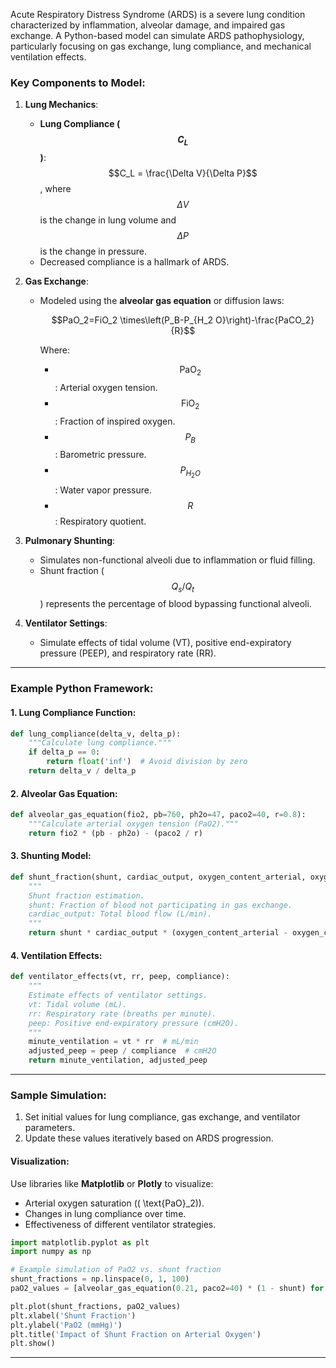 Acute Respiratory Distress Syndrome (ARDS) is a severe lung condition characterized by inflammation, alveolar damage, and impaired gas exchange. A Python-based model can simulate ARDS pathophysiology, particularly focusing on gas exchange, lung compliance, and mechanical ventilation effects.

### Key Components to Model:
1. **Lung Mechanics**:
   - **Lung Compliance ($$C_L$$)**: $$C_L = \frac{\Delta V}{\Delta P}$$, where  $$\Delta V$$ is the change in lung volume and $$\Delta P$$ is the change in pressure.
   - Decreased compliance is a hallmark of ARDS.

2. **Gas Exchange**:
   - Modeled using the **alveolar gas equation** or diffusion laws:
     
     $$PaO_2=FiO_2 \times\left(P_B-P_{H_2 O}\right)-\frac{PaCO_2}{R}$$
     
     Where:
     - $$\text{PaO}_2$$: Arterial oxygen tension.
     - $$\text{FiO}_2$$: Fraction of inspired oxygen.
     - $$P_B$$: Barometric pressure.
     - $$P_{H_2O}$$: Water vapor pressure.
     - $$R$$: Respiratory quotient.

3. **Pulmonary Shunting**:
   - Simulates non-functional alveoli due to inflammation or fluid filling.
   - Shunt fraction ($$Q_s/Q_t$$) represents the percentage of blood bypassing functional alveoli.

4. **Ventilator Settings**:
   - Simulate effects of tidal volume (VT), positive end-expiratory pressure (PEEP), and respiratory rate (RR).

---

### Example Python Framework:
#### 1. **Lung Compliance Function**:
```python
def lung_compliance(delta_v, delta_p):
    """Calculate lung compliance."""
    if delta_p == 0:
        return float('inf')  # Avoid division by zero
    return delta_v / delta_p
```

#### 2. **Alveolar Gas Equation**:
```python
def alveolar_gas_equation(fio2, pb=760, ph2o=47, paco2=40, r=0.8):
    """Calculate arterial oxygen tension (PaO2)."""
    return fio2 * (pb - ph2o) - (paco2 / r)
```

#### 3. **Shunting Model**:
```python
def shunt_fraction(shunt, cardiac_output, oxygen_content_arterial, oxygen_content_mixed):
    """
    Shunt fraction estimation.
    shunt: Fraction of blood not participating in gas exchange.
    cardiac_output: Total blood flow (L/min).
    """
    return shunt * cardiac_output * (oxygen_content_arterial - oxygen_content_mixed)
```

#### 4. **Ventilation Effects**:
```python
def ventilator_effects(vt, rr, peep, compliance):
    """
    Estimate effects of ventilator settings.
    vt: Tidal volume (mL).
    rr: Respiratory rate (breaths per minute).
    peep: Positive end-expiratory pressure (cmH2O).
    """
    minute_ventilation = vt * rr  # mL/min
    adjusted_peep = peep / compliance  # cmH2O
    return minute_ventilation, adjusted_peep
```

---

### Sample Simulation:
1. Set initial values for lung compliance, gas exchange, and ventilator parameters.
2. Update these values iteratively based on ARDS progression.

#### Visualization:
Use libraries like **Matplotlib** or **Plotly** to visualize:
- Arterial oxygen saturation (\( \text{PaO}_2\)).
- Changes in lung compliance over time.
- Effectiveness of different ventilator strategies.

```python
import matplotlib.pyplot as plt
import numpy as np

# Example simulation of PaO2 vs. shunt fraction
shunt_fractions = np.linspace(0, 1, 100)
paO2_values = [alveolar_gas_equation(0.21, paco2=40) * (1 - shunt) for shunt in shunt_fractions]

plt.plot(shunt_fractions, paO2_values)
plt.xlabel('Shunt Fraction')
plt.ylabel('PaO2 (mmHg)')
plt.title('Impact of Shunt Fraction on Arterial Oxygen')
plt.show()
```

---
